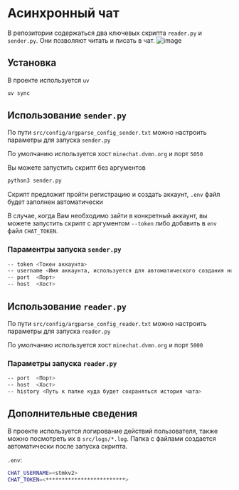 # Асинхронный чат

В репозитории содержаться два ключевых скрипта `reader.py` и `sender.py`. Они позволяют читать и писать в чат.
![image](https://github.com/user-attachments/assets/f72134ff-6555-4e71-a472-c9d267921f73)


## Установка

В проекте используется `uv`

```bash
uv sync
```

## Использование `sender.py`

По пути `src/config/argparse_config_sender.txt` можно настроить параметры для запуска `sender.py`

По умолчанию используется хост `minechat.dvmn.org` и порт `5050`

Вы можете запустить скрипт без аргументов

```bash
python3 sender.py
```

Скрипт предложит пройти регистрацию и создать аккаунт, `.env` файл будет заполнен автоматически

В случае, когда Вам необходимо зайти в конкретный аккаунт, вы можете запустить скрипт с аргументом `--token` либо добавить в `env`
файл `CHAT_TOKEN`.

### Параментры запуска `sender.py`

```bash
-- token <Токен аккаунта>
-- username <Имя аккаунта, используется для автоматического создания нового аккаунта>
-- port  <Порт>
-- host  <Хост>
```

## Использование `reader.py`

По пути `src/config/argparse_config_reader.txt` можно настроить параметры для запуска `reader.py`

По умолчанию используется хост `minechat.dvmn.org` и порт `5000`

### Параметры запуска `reader.py`

```bash
-- port  <Порт>
-- host  <Хост>
-- history <Путь к папке куда будет сохраняться история чата>
```


## Дополнительные сведения

В проекте используется логирование действий пользователя, также можно посмотреть их в `src/logs/*.log`. Папка с файлами создается автоматически после запуска скрипта.

`.env`:

```bash
CHAT_USERNAME=<stmkv2>
CHAT_TOKEN=<*************************>
```
